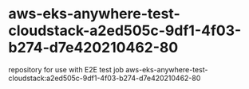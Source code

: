 # aws-eks-anywhere-test-cloudstack-a2ed505c-9df1-4f03-b274-d7e420210462-80
repository for use with E2E test job aws-eks-anywhere-test-cloudstack:a2ed505c-9df1-4f03-b274-d7e420210462-80
